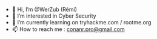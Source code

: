 - 👋 Hi, I’m @WerZub (Rémi)
- 👀 I’m interested in Cyber Security
- 🌱 I’m currently learning on tryhackme.com / rootme.org
- 📫 How to reach me : conanr.pro@gmail.com

<!---
WerZub/WerZub is a ✨ special ✨ repository because its `README.md` (this file) appears on your GitHub profile.
You can click the Preview link to take a look at your changes.
--->
